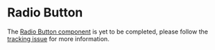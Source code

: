 # Radio Button

The [Radio Button component](http://material.io/go/design-radio-buttons) is yet to be completed, please follow the [tracking issue](https://github.com/material-components/material-components-ios/issues/3553) for more information.

